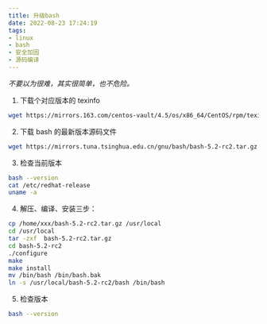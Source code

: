 ```yaml
---
title: 升级bash
date: 2022-08-23 17:24:19
tags:
- linux
- bash
- 安全加固
- 源码编译
---
```


*不要以为很难，其实很简单，也不危险。*

1. 下载个对应版本的 texinfo
```bash
wget https://mirrors.163.com/centos-vault/4.5/os/x86_64/CentOS/rpm/texinfo-4.7-5.el4.2.x86_64.rpm
```
2. 下载 bash 的最新版本源码文件
```bash
wget https://mirrors.tuna.tsinghua.edu.cn/gnu/bash/bash-5.2-rc2.tar.gz
```
3. 检查当前版本
```bash
bash --version
cat /etc/redhat-release
uname -a
```
4. 解压、编译、安装三步：
```bash
cp /home/xxx/bash-5.2-rc2.tar.gz /usr/local
cd /usr/local
tar -zxf  bash-5.2-rc2.tar.gz
cd bash-5.2-rc2
./configure
make
make install
mv /bin/bash /bin/bash.bak
ln -s /usr/local/bash-5.2-rc2/bash /bin/bash
```
5. 检查版本
```bash
bash --version
```
